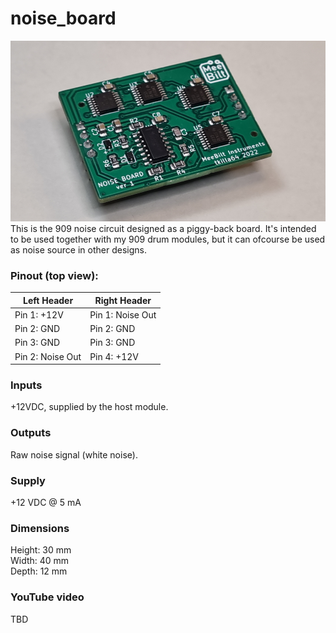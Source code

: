 # noise_board
![noise_board image](NOISE.jpg)
This is the 909 noise circuit designed as a piggy-back board.
It's intended to be used together with my 909 drum modules, but it can ofcourse be used as noise source in other designs.

### Pinout (top view):    

 | Left Header  | Right Header |
 | ------------- | ------------- |
 | Pin 1: +12V   | Pin 1: Noise Out  |
 | Pin 2: GND    | Pin 2: GND |
 | Pin 3: GND    | Pin 3: GND  |
 | Pin 2: Noise Out  | Pin 4: +12V  |

### Inputs
+12VDC, supplied by the host module.

### Outputs
Raw noise signal (white noise).

### Supply
+12 VDC @ 5 mA

### Dimensions
Height: 30 mm  
Width: 40 mm  
Depth: 12 mm  

### YouTube video
TBD
